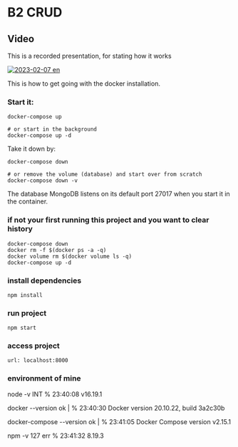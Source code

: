 # B2 CRUD
Video
-----------------------------

This is a recorded presentation, for stating how it works

[![2023-02-07 en]('click')](https://youtu.be/8Zki-S-kFgE)


This is how to get going with the docker installation.

### Start it:

```
docker-compose up

# or start in the background
docker-compose up -d
```

Take it down by:

```
docker-compose down

# or remove the volume (database) and start over from scratch
docker-compose down -v
```

The database MongoDB listens on its default port 27017 when you start it in the container.


### if not your first running this project and you want to clear history

```
docker-compose down
docker rm -f $(docker ps -a -q)
docker volume rm $(docker volume ls -q)
docker-compose up -d
```


### install dependencies
```
npm install
```


### run project
```
npm start
```


### access project
```
url: localhost:8000
```

### environment of mine 

node -v                           INT  %  23:40:08
v16.19.1

docker --version                  ok | %  23:40:30
Docker version 20.10.22, build 3a2c30b

docker-compose --version       ok | %  23:41:05
Docker Compose version v2.15.1

npm -v                     127 err  %  23:41:32
8.19.3